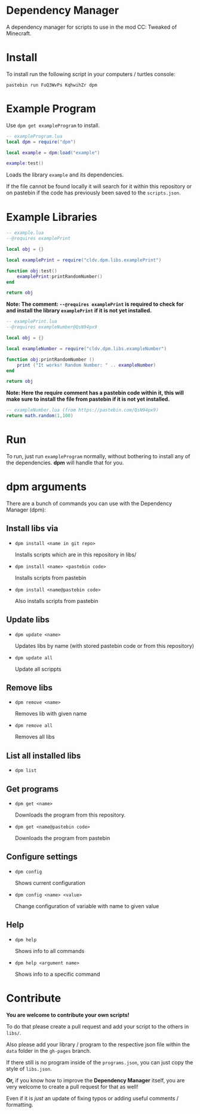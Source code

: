 # Dependency Manager
A dependency manager for scripts to use in the mod CC: Tweaked of Minecraft.

# Install
To install run the following script in your computers / turtles console:

`pastebin run FuQ3WvPs KqhwihZr dpm`

# Example Program
Use `dpm get exampleProgram` to install.
```lua
-- exampleProgram.lua
local dpm = require("dpm")

local example = dpm:load("example")

example:test()
```
Loads the library `example` and its dependencies.

If the file cannot be found locally it will search for it within this repository or on pastebin if the code has previously been saved to the `scripts.json`.

# Example Libraries
```lua
-- example.lua
--@requires examplePrint

local obj = {}

local examplePrint = require("cldv.dpm.libs.examplePrint")

function obj:test()
    examplePrint:printRandomNumber()
end

return obj
```
**Note: The comment: `--@requires examplePrint` is required to check for and install the library `examplePrint` if it is not yet installed.**

```lua
-- examplePrint.lua
--@requires exampleNumber@QsN94px9

local obj = {}

local exampleNumber = require("cldv.dpm.libs.exampleNumber")

function obj:printRandomNumber ()
    print ("It works! Random Number: " .. exampleNumber)
end

return obj
```
**Note: Here the require comment has a pastebin code within it, this will make sure to install the file from pastebin if it is not yet installed.**

```lua
-- exampleNumber.lua (from https://pastebin.com/QsN94px9)
return math.random(1,100)
```

# Run
To run, just run `exampleProgram` normally, without bothering to install any of the dependencies. **dpm** will handle that for you.

# dpm arguments
There are a bunch of commands you can use with the Dependency Manager (dpm):

## Install libs via
- `dpm install <name in git repo>`

  Installs scripts which are in this repository in libs/
- `dpm install <name> <pastebin code>`

  Installs scripts from pastebin
- `dpm install <name@pastebin code>`

  Also installs scripts from pastebin

## Update libs
- `dpm update <name>`

  Updates libs by name (with stored pastebin code or from this repository)
- `dpm update all`

  Update all scrippts

## Remove libs
- `dpm remove <name>`

  Removes lib with given name
- `dpm remove all`

  Removes all libs

## List all installed libs
- `dpm list`

## Get programs
- `dpm get <name>`

  Downloads the program <name> from this repository.
- `dpm get <name@pastebin code>`

  Downloads the program <name> from pastebin
## Configure settings
- `dpm config`

  Shows current configuration
- `dpm config <name> <value>`

  Change configuration of variable with name to given value
  
## Help
- `dpm help`

  Shows info to all commands
- `dpm help <argument name>`

  Shows info to a specific command

# Contribute
**You are welcome to contribute your own scripts!**

To do that please create a pull request and add your script to the others in `libs/`.

Also please add your library / program to the respective json file within the `data` folder in the `gh-pages` branch.

If there still is no program inside of the `programs.json`, you can just copy the style of `libs.json`.

**Or,** if you know how to improve the **Dependency Manager** itself, you are very welcome to create a pull request for that as well!

Even if it is *just* an update of fixing typos or adding useful comments / formatting.
